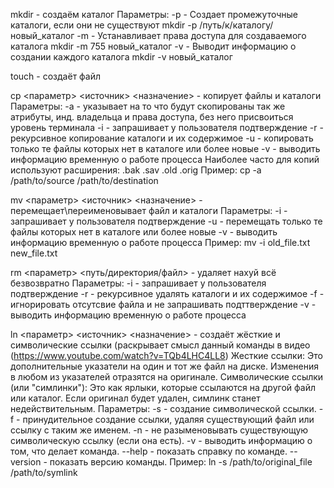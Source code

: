  
 mkdir - создаём каталог
	Параметры:
		-p - Создает промежуточные каталоги, если они не существуют
			mkdir -p /путь/к/каталогу/новый_каталог
		-m - Устанавливает права доступа для создаваемого каталога
			mkdir -m 755 новый_каталог
		-v - Выводит информацию о создании каждого каталога
		mkdir -v новый_каталог

touch - создаёт файл

cp <параметр> <источник> <назначение> - копирует файлы и каталоги
	Параметры:
		-a - указывает на то что будут скопированы так же атрибуты, инд. владельца и права доступа, без него присвоиться уровень терминала
		-i - запрашивает у пользователя подтверждение
		-r - рекурсивное копирование каталоги и их содержимое
		-u - копировать только те файлы которых нет в каталоге или более новые
		-v - выводить информацию временную о работе процесса
	Наиболее часто для копий используют расширения: .bak .sav .old .orig
		Пример:
			cp -a /path/to/source /path/to/destination

mv <параметр> <источник> <назначение> - перемещает\переименовывает файл и каталоги
	Параметры:
		-i - запрашивает у пользователя подтверждение
		-u - перемещать только те файлы которых нет в каталоге или более новые
		-v - выводить информацию временную о работе процесса
	Пример:
			mv -i old_file.txt new_file.txt

rm <параметр> <путь/директория/файл> - удаляет нахуй всё безвозвратно
        Параметры:
            -i - запрашивает у пользователя подтверждение
            -r - рекурсивное удалять каталоги и их содержимое
            -f - игнорировать отсутсвие файла и не запрашивать подттверждение
            -v - выводить информацию временную о работе процесса

ln <параметр> <источник> <назначение> - создаёт жёсткие и символические ссылки (раскрывает смысл данный команды в видео 
(https://www.youtube.com/watch?v=TQb4LHC4LL8)
    Жесткие ссылки: Это дополнительные указатели на один и тот же файл на диске. Изменения в любом из указателей отразятся на оригинале.
    Символические ссылки (или "симлинки"): Это как ярлыки, которые ссылаются на другой файл или каталог. Если оригинал будет удален, симлинк станет недействительным.
        Параметры:
            -s - создание символической ссылки.
            -f - принудительное создание ссылки, удаляя существующий файл или ссылку с таким же именем.
            -n - не разыменовывать существующую символическую ссылку (если она есть).
            -v - выводить информацию о том, что делает команда.
            --help - показать справку по команде.
            --version - показать версию команды.
        Пример:
            ln -s /path/to/original_file /path/to/symlink
